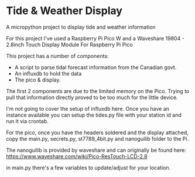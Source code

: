 # Tide & Weather Display
A micropython project to display tide and weather information

For this project I've used a Raspberry Pi Pico W and a Waveshare 19804 - 2.8inch Touch Display Module For Raspberry Pi Pico


This project has a number of components:

- A script to parse tidal forecast information from the Canadian govt.
- An influxdb to hold the data
- The pico & display.

The first 2 components are due to the limited memory on the Pico.  Trying to pull
that information directly proved to be too much for the little device.

I'm not going to cover the setup of influxdb here.  Once you have an instance
available you can setup the tides.py file with your station id and run it via crontab.

For the pico, once you have the headers soldered and the display attached,
copy the main.py, secrets.py, st7789_4bit.py and nanoguilib folder to the Pi.

The nanoguilib is provided by waveshare and can originally be found here: https://www.waveshare.com/wiki/Pico-ResTouch-LCD-2.8

in main.py there's a few variables to update/adjust for your location.
